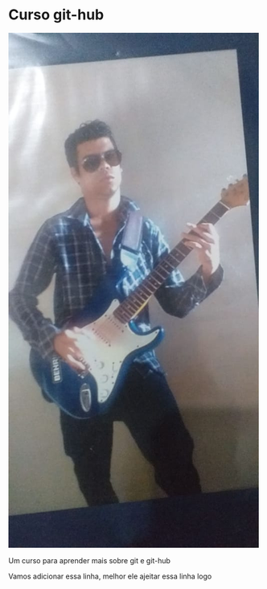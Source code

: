 # Curso git-hub

![Jeff o cara](algo.jpg)

Um curso para aprender mais sobre git e git-hub

Vamos adicionar essa linha, melhor ele ajeitar essa linha logo

